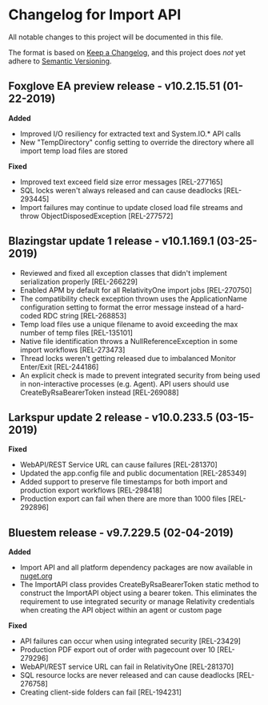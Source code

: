 # Changelog for Import API
All notable changes to this project will be documented in this file.

The format is based on [Keep a Changelog](https://keepachangelog.com/en/1.0.0/),
and this project does *not* yet adhere to [Semantic Versioning](https://semver.org/spec/v2.0.0.html).

## Foxglove EA preview release - v10.2.15.51 (01-22-2019)

**Added**

- Improved I/O resiliency for extracted text and System.IO.* API calls
- New "TempDirectory" config setting to override the directory where all import temp load files are stored

**Fixed**

- Improved text exceed field size error messages [REL-277165]
- SQL locks weren't always released and can cause deadlocks [REL-293445]
- Import failures may continue to update closed load file streams and throw ObjectDisposedException [REL-277572]

## Blazingstar update 1 release - v10.1.169.1 (03-25-2019)

- Reviewed and fixed all exception classes that didn't implement serialization properly [REL-266229]
- Enabled APM by default for all RelativityOne import jobs [REL-270750]
- The compatibility check exception thrown uses the ApplicationName configuration setting to format the error message instead of a hard-coded RDC string [REL-268853]
- Temp load files use a unique filename to avoid exceeding the max number of temp files [REL-135101]
- Native file identification throws a NullReferenceException in some import workflows [REL-273473]
- Thread locks weren't getting released due to imbalanced Monitor Enter/Exit [REL-244186]
- An explicit check is made to prevent integrated security from being used in non-interactive processes (e.g. Agent). API users should use CreateByRsaBearerToken instead [REL-269088]

## Larkspur update 2 release - v10.0.233.5 (03-15-2019)

**Fixed**

- WebAPI/REST Service URL can cause failures  [REL-281370]
- Updated the app.config file and public documentation [REL-285349]
- Added support to preserve file timestamps for both import and production export workflows [REL-298418]
- Production export can fail when there are more than 1000 files [REL-292896]

## Bluestem release - v9.7.229.5 (02-04-2019)

**Added**

- Import API and all platform dependency packages are now available in [nuget.org](https://www.nuget.org/packages?q=Relativity)
- The ImportAPI class provides CreateByRsaBearerToken static method to construct the ImportAPI object using a bearer token. This eliminates the requirement to use integrated security or manage Relativity credentials when creating the API object within an agent or custom page

**Fixed**

- API failures can occur when using integrated security [REL-23429]
- Production PDF export out of order with pagecount over 10 [REL-279296]
- WebAPI/REST service URL can fail in RelativityOne [REL-281370]
- SQL resource locks are never released and can cause deadlocks [REL-276758]
- Creating client-side folders can fail [REL-194231]